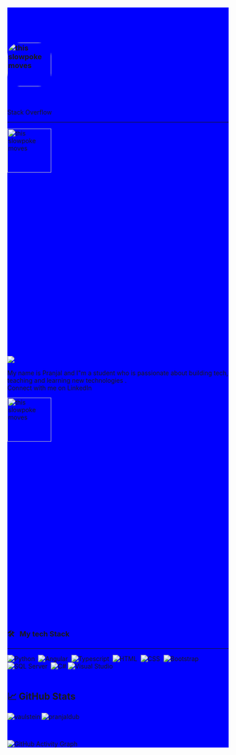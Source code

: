 <div style="background-color:blue">

  ### <div style="color:Blue;font-size:50px">Hi there</div> <br> <img style="border-radius:30px" src="https://media.giphy.com/media/du3J3cXyzhj75IOgvA/source.gif" alt="this slowpoke moves"  width="100" />

<br>
<br>
Stack Overflow
<hr>
<a href="https://stackoverflow.com/users/13990024/pranjal-dubey">
  <div style="width:100%;height:0;padding-bottom:100%;position:relative;"><img src="https://media.giphy.com/media/xT0GqCppDBMGwe7FSw/source.gif" alt="this slowpoke moves"  width="100" /></div><p><a href="https://giphy.com/gifs/gj4QQwKvcLi66Yn5IG"></a></p>
</a>

![](https://visitor-badge.glitch.me/badge?page_id=pranjaldub)

My name is Pranjal and I"m a student who is passionate about building tech, teaching and learning new technologies .
<br>
Connect with me on LinkedIn &nbsp; <a href="https://www.linkedin.com/in/pranjal-d-6060a2183/">
  <div style="width:100%;height:0;padding-bottom:100%;position:relative;"><img src="https://media.giphy.com/media/HQTYdpx1yhxWpugAi2/source.gif" alt="this slowpoke moves"  width="100" /></div><p><a href="https://giphy.com/gifs/gj4QQwKvcLi66Yn5IG">
</a>

### 🛠 &nbsp; My tech Stack
  <hr>

![Python](https://img.shields.io/badge/-Python-05122A?style=flat&logo=Python)&nbsp;
![Angular](https://img.shields.io/badge/-Angular-05122A?style=flat&logo=Angular)&nbsp;
![Typescript](https://img.shields.io/badge/-Typescript-05122A?style=flat&logo=Typescript)&nbsp;
![HTML](https://img.shields.io/badge/-HTML-05122A?style=flat&logo=HHTML5&logoColor=1572B6)&nbsp;
![CSS](https://img.shields.io/badge/-CSS-05122A?style=flat&logo=CSS3&logoColor=1572B6)&nbsp;
![Bootstrap](https://img.shields.io/badge/-Bootstrap-05122A?style=flat&logo=bootstrap&logoColor=563D7C)
<br />
![SQL Server](https://img.shields.io/badge/-SQL%20Server-05122A?style=flat&logo=SQL-Server)&nbsp;
![C#](https://img.shields.io/badge/C%23%20-05122A?style=flat&logo=c-sharp&logoColor=FFA518)
![Visual Studio](https://img.shields.io/badge/-Visual%20Studio%20Code-05122A?style=flat&logo=visual-studio&logoColor=007ACC)&nbsp;
  <br> <br>
## &#x1f4c8; GitHub Stats

<p align="left"><img align="left" src="https://github-readme-stats.vercel.app/api/top-langs?username=pranjaldub&show_icons=true&locale=en&layout=compact&theme=radical" alt="vaulstein" /></p>

 
 <p><img align="center" src="https://github-readme-streak-stats.herokuapp.com/?user=arunsridher&theme=radical" alt="pranjaldub" /></p>
 
 <br />
 
![GitHub Activity Graph](https://activity-graph.herokuapp.com/graph?username=pranjaldub&bg_color=000000&color=4fff67&line=4fff67&point=ffffff&area=true&hide_border=true)  

</div>
